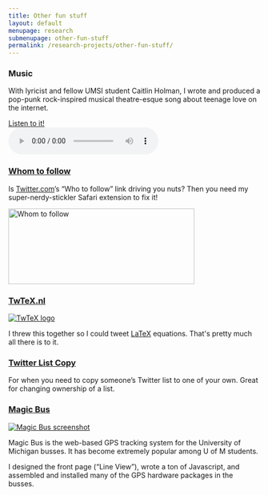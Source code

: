 ```yaml
---
title: Other fun stuff
layout: default
menupage: research
submenupage: other-fun-stuff
permalink: /research-projects/other-fun-stuff/
---
```


### Music

With lyricist and fellow UMSI student Caitlin Holman, I wrote and produced a pop-punk rock-inspired musical theatre-esque song about teenage love on the internet.

[Listen to it!]({{site.baseurl}}/post-uploads/omg_he_friended_me.m4a)  
<audio src="{{site.baseurl}}/post-uploads/omg_he_friended_me.m4a" controls="controls"></audio>

### [Whom to follow](https://github.com/Noleli/Whom-to-follow)

Is <a  href="http://twitter.com">Twitter.com</a>’s “Who to follow” link driving you nuts? Then you need my super-nerdy-stickler Safari extension to fix it!

<a  href="https://github.com/Noleli/Whom-to-follow"><img src="{{site.baseurl}}/post-uploads/whomtofollow.png" alt="Whom to follow" title="whomtofollow" width="372" height="151" /></a>

<h3><a  href="http://twtex.nl">TwTeX.nl</a></h3>

<p><a  href="http://twtex.nl"><img src="{{site.baseurl}}/post-uploads/twTeX_logo.png" alt="TwTeX logo"></a></p>

<p>I threw this together so I could tweet <a  href="http://www.latex-project.org/">LaTeX</a> equations. That's pretty much all there is to it.</p>

<h3><a  href="http://projects.noahliebman.net/listcopy/">Twitter List Copy</a></h3>

<p>For when you need to copy someone’s Twitter list to one of your own. Great for changing ownership of a list.</p>

<h3><a  href="http://mbus.pts.umich.edu/">Magic Bus</a></h3>

<p><a  href="{{site.baseurl}}/post-uploads/magicbus_full.png" title="Magic Bus screenshot"><img src="{{site.baseurl}}/post-uploads/magicbus_thumb.png" alt="Magic Bus screenshot"></a></p>

<p>Magic Bus is the web-based GPS tracking system for the University of Michigan busses. It has become extremely popular among U of M students.</p>

<p>I designed the front page (“Line View”), wrote a ton of Javascript, and assembled and installed many of the GPS hardware packages in the busses.</p>